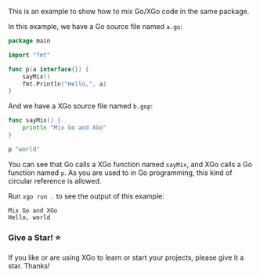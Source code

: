 This is an example to show how to mix Go/XGo code in the same package.

In this example, we have a Go source file named `a.go`:

```go
package main

import "fmt"

func p(a interface{}) {
	sayMix()
	fmt.Println("Hello,", a)
}
```

And we have a XGo source file named `b.gop`:

```go
func sayMix() {
	println "Mix Go and XGo"
}

p "world"
```

You can see that Go calls a XGo function named `sayMix`, and XGo calls a Go function named `p`. As you are used to in Go programming, this kind of circular reference is allowed.

Run `xgo run .` to see the output of this example:

```
Mix Go and XGo
Hello, world
```

### Give a Star! ⭐

If you like or are using XGo to learn or start your projects, please give it a star. Thanks!
